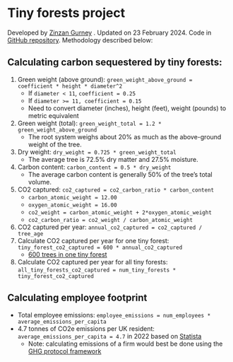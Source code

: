 # Tiny forests project

Developed by [Zinzan Gurney](mailto:z.gurney@reply.com) . Updated on 23 February 2024. Code in [GitHub repository](https://github.com/ZGurney/carbon-sequestration). Methodology described below:

## Calculating carbon sequestered by tiny forests:

1. Green weight (above ground): `green_weight_above_ground = coefficient * height * diameter^2`
	- If `diameter < 11`, `coefficient = 0.25`
	- If `diameter >= 11, coefficient = 0.15`
	- Need to convert diameter (inches), height (feet), weight (pounds) to metric equivalent
1. Green weight (total): `green_weight_total = 1.2 * green_weight_above_ground`
	- The root system weighs about 20% as much as the above-ground weight of the tree.
2. Dry weight: `dry_weight = 0.725 * green_weight_total`
	- The average tree is 72.5% dry matter and 27.5% moisture.
3. Carbon content: `carbon_content = 0.5 * dry_weight`
	- The average carbon content is generally 50% of the tree’s total volume.
4. CO2 captured: `co2_captured = co2_carbon_ratio * carbon_content`
	- `carbon_atomic_weight = 12.00`
	- `oxygen_atomic_weight = 16.00`
	- `co2_weight = carbon_atomic_weight + 2*oxygen_atomic_weight`
	- `co2_carbon_ratio = co2_weight / carbon_atomic_weight`
5. CO2 captured per year: `annual_co2_captured = co2_captured / tree_age`
6. Calculate CO2 captured per year for one tiny forest: `tiny_forest_co2_captured = 600 * annual_co2_captured`
	- [600 trees in one tiny forest](https://earthwatch.org.uk/program/tiny-forest/)
7. Calculate CO2 captured per year for all tiny forests:
`all_tiny_forests_co2_captured = num_tiny_forests * tiny_forest_co2_captured`

## Calculating employee footprint
- Total employee emissions: `employee_emissions = num_employees * average_emissions_per_capita`
- 4.7 tonnes of CO2e emissions per UK resident: `average_emissions_per_capita = 4.7` in 2022 based on [Statista](https://www.statista.com/statistics/1299198/co2-emissions-per-capita-united-kingdom/)
	- Note: calculating emissions of a firm would best be done using the [GHG protocol framework](https://ghgprotocol.org)